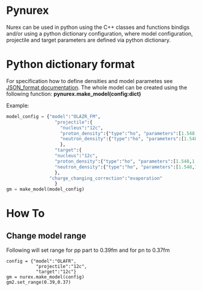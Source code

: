 Pynurex
=======
Nurex can be used in python using the C++ classes and functions bindigs and/or using a python dictionary configuration, where model configuration, projectile and target parameters are defined via python dictionary.

Python dictionary format 
========================
For specification how to define densities and model parametes see [JSON_format documentation](json_format.md).
The whole model can be created using the following function:
__pynurex.make_model(config:dict)__

Example:
```python
model_config = {"model":"OLAZR_FM",
                  "projectile":{
                    "nucleus":"12c",
                    "proton_density":{"type":"ho", "parameters":[1.548,1.603]},
                    "neutron_density":{"type":"ho", "parameters":[1.548,1.6038]}
                    },
                  "target":{
                  "nucleus":"12c",
                  "proton_density":{"type":"ho", "parameters":[1.548,1.6038]},
                  "neutron_density":{"type":"ho", "parameters":[1.548,1.6038]}
                  },
                "charge_changing_correction":"evaporation"
                  }
gm = make_model(model_config)
```

How To
==============

Change model range
------------------

Following will set range for pp part to 0.39fm and for pn to 0.37fm
```
config = {"model":"OLAFR",
           "projectile":"12c",
           "target":"12c"}
gm = nurex.make_model(config)
gm2.set_range(0.39,0.37)
```

